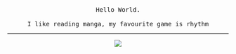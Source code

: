 <p align="center">
  <samp>Hello World.</samp>
  <br>
  <br>
  <samp>I like reading manga, my favourite game is rhythm</samp>
</p>

---

<p align="center">
  <img src="https://github-readme-stats.vercel.app/api?username=frrrrrits&count_private=true&include_all_commits=true" />
</p>
